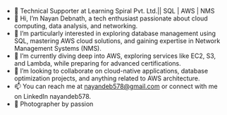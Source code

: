 - 🏢 Technical Supporter at Learning Spiral Pvt. Ltd.|| SQL | AWS | NMS
- 👋 Hi, I’m Nayan Debnath, a tech enthusiast passionate about cloud computing, data analysis, and networking.
- 👀 I’m particularly interested in exploring database management using SQL, mastering AWS cloud solutions, and gaining expertise in Network Management Systems (NMS).
- 🌱 I’m currently diving deep into AWS, exploring services like EC2, S3, and Lambda, while preparing for advanced certifications.
- 💞️ I’m looking to collaborate on cloud-native applications, database optimization projects, and anything related to AWS architecture.
- 📫 You can reach me at nayandeb578@gmail.com or connect with me on LinkedIn nayandeb578.
- 🎦 Photographer by passion 

<!---
rpm7000/rpm7000 is a ✨ special ✨ repository because its `README.md` (this file) appears on your GitHub profile.
You can click the Preview link to take a look at your changes.
--->
